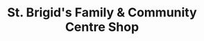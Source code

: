 ---
title: "St. Brigid's Family & Community Centre Shop"
url: /waterford/st-brigids-family-and-community-centre-shop-tramore-road/
shop: charity
---
